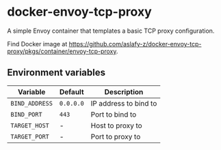 # docker-envoy-tcp-proxy

A simple Envoy container that templates a basic TCP proxy configuration.

Find Docker image at <https://github.com/aslafy-z/docker-envoy-tcp-proxy/pkgs/container/envoy-tcp-proxy>.

## Environment variables

| Variable | Default | Description |
| --- | --- | --- |
| `BIND_ADDRESS` | `0.0.0.0` | IP address to bind to |
| `BIND_PORT` | `443` | Port to bind to |
| `TARGET_HOST` | - | Host to proxy to |
| `TARGET_PORT` | - | Port to proxy to |
